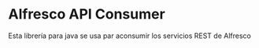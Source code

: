 # Alfresco API Consumer

Esta librería para java se usa par aconsumir los servicios REST de Alfresco